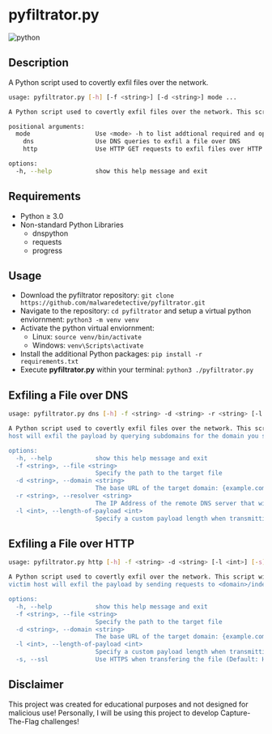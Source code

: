# pyfiltrator.py
![python](https://img.shields.io/badge/python-3.0%2B-blue)

## Description
A Python script used to covertly exfil files over the network.

```bash
usage: pyfiltrator.py [-h] [-f <string>] [-d <string>] mode ...

A Python script used to covertly exfil files over the network. This script will stage a file into bite-sized chunks of base64 encoded data, then exfiltrate the file over the network using the protocol of your choosing.

positional arguments:
  mode                  Use <mode> -h to list addtional required and optional arguments for the selected mode
    dns                 Use DNS queries to exfil a file over DNS
    http                Use HTTP GET requests to exfil files over HTTP

options:
  -h, --help            show this help message and exit
```

## Requirements
- Python ≥ 3.0
- Non-standard Python Libraries
  - dnspython
  - requests
  - progress

## Usage
- Download the pyfiltrator repository: `git clone https://github.com/malwaredetective/pyfiltrator.git`
- Navigate to the repository: `cd pyfiltrator` and setup a virtual python enviornment: `python3 -m venv venv` 
- Activate the python virtual enviornment:
  - Linux: `source venv/bin/activate` 
  - Windows: `venv\Scripts\activate`
- Install the additional Python packages: `pip install -r requirements.txt`
- Execute **pyfiltrator.py** within your terminal: `python3 ./pyfiltrator.py`

## Exfiling a File over DNS
```bash
usage: pyfiltrator.py dns [-h] -f <string> -d <string> -r <string> [-l <int>]

A Python script used to covertly exfil files over the network. This script will stage a file into bite-sized chunks of base64 encoded data, then use a remote DNS server that's under your control to exfil the file over DNS. The victim
host will exfil the payload by querying subdomains for the domain you specify, using the chunked data as a subdomain.

options:
  -h, --help            show this help message and exit
  -f <string>, --file <string>
                        Specify the path to the target file
  -d <string>, --domain <string>
                        The base URL of the target domain: {example.com}
  -r <string>, --resolver <string>
                        The IP Address of the remote DNS server that will resolve the DNS queries
  -l <int>, --length-of-payload <int>
                        Specify a custom payload length when transmitting the file: {24,48,64,88} (Default: 24)
```

## Exfiling a File over HTTP
```bash
usage: pyfiltrator.py http [-h] -f <string> -d <string> [-l <int>] [-s]

A Python script used to covertly exfil over the network. This script will stage a file into bite-sized chunks of base64 encoded data, then send HTTP GET requests to a server that's under your control to exfil files over the web. The
victim host will exfil the payload by sending requests to <domain>/index.html?id=<payload>.

options:
  -h, --help            show this help message and exit
  -f <string>, --file <string>
                        Specify the path to the target file
  -d <string>, --domain <string>
                        The base URL of the target domain: {example.com}
  -l <int>, --length-of-payload <int>
                        Specify a custom payload length when transmitting the file: {24,48,64,88} (Default: 24)
  -s, --ssl             Use HTTPS when transfering the file (Default: HTTP)
```

## Disclaimer
This project was created for educational purposes and not designed for malicious use! Personally, I will be using this project to develop Capture-The-Flag challenges! 
